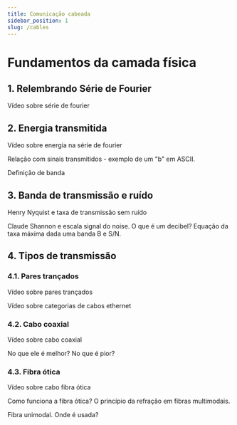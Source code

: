 ```yaml
---
title: Comunicação cabeada
sidebar_position: 1
slug: /cables
---
```


# Fundamentos da camada física

## 1. Relembrando Série de Fourier

Vídeo sobre série de fourier

## 2. Energia transmitida

Vídeo sobre energia na série de fourier

Relação com sinais transmitidos - exemplo de um "b" em ASCII. 

Definição de banda

## 3. Banda de transmissão e ruído

Henry Nyquist e taxa de transmissão sem ruído

Claude Shannon e escala signal do noise. O que é um decibel? Equação da taxa
máxima dada uma banda B e S/N.

## 4. Tipos de transmissão

### 4.1. Pares trançados

Vídeo sobre pares trançados

Vídeo sobre categorias de cabos ethernet

### 4.2. Cabo coaxial

Vídeo sobre cabo coaxial

No que ele é melhor? No que é pior?

### 4.3. Fibra ótica

Vídeo sobre cabo fibra ótica

Como funciona a fibra ótica? O princípio da refração em fibras multimodais.

Fibra unimodal. Onde é usada?
